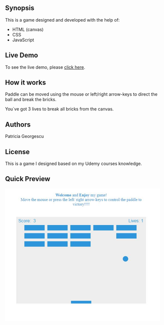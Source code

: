  
## Synopsis

This is a game designed and developed with the help of:

* HTML (canvas)
* CSS
* JavaScript

## Live Demo

To see the live demo, please [click here](https://patriciageo3.github.io/game-02/).

## How it works

Paddle can be moved using the mouse or left/right arrow-keys to direct the ball and break the bricks.

You`ve got 3 lives to break all bricks from the canvas.

## Authors

Patricia Georgescu

## License

This is a game I designed based on my Udemy courses knowledge.

## Quick Preview

![Alt text](assets/gamePreview.JPG?raw=true "Game Preview")